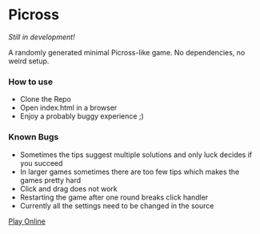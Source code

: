 # Picross 

*Still in development!*

A randomly generated minimal Picross-like game. 
No dependencies, no weird setup.

### How to use

- Clone the Repo
- Open index.html in a browser
- Enjoy a probably buggy experience ;)

### Known Bugs

- Sometimes the tips suggest multiple solutions and only luck decides if you succeed
- In larger games sometimes there are too few tips which makes the games pretty hard
- Click and drag does not work
- Restarting the game after one round breaks click handler
- Currently all the settings need to be changed in the source

[Play Online](http://picross.flawlesslogic.net/)
